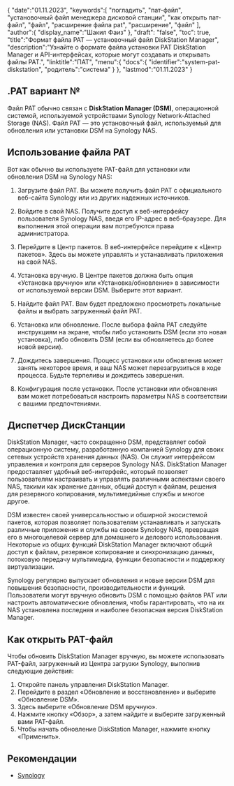 {
"date":"01.11.2023",
   "keywords":[
"погладить",
"пат-файл",
"установочный файл менеджера дисковой станции",
"как открыть пат-файл",
"файл",
"расширение файла pat",
"расширение",
"файл"
],
   "author":{
"display_name":"Шакил Фаиз"
},
"draft": "false",
"toc": true,
"title":"Формат файла PAT — установочный файл DiskStation Manager",
   "description":"Узнайте о формате файла установки PAT DiskStation Manager и API-интерфейсах, которые могут создавать и открывать файлы PAT.",
"linktitle":"ПАТ",
   "menu":{
      "docs":{
         "identifier":"system-pat-diskstation",
"родитель":"система"
}
},
"lastmod":"01.11.2023"
}

## .PAT вариант №

Файл PAT обычно связан с **DiskStation Manager (DSM)**, операционной системой, используемой устройствами Synology Network-Attached Storage (NAS). Файл PAT — это установочный файл, используемый для обновления или установки DSM на Synology NAS.

## Использование файла PAT

Вот как обычно вы используете PAT-файл для установки или обновления DSM на Synology NAS:

1. Загрузите файл PAT. Вы можете получить файл PAT с официального веб-сайта Synology или из других надежных источников.
    







2. Войдите в свой NAS. Получите доступ к веб-интерфейсу пользователя Synology NAS, введя его IP-адрес в веб-браузере. Для выполнения этой операции вам потребуются права администратора.
    







3. Перейдите в Центр пакетов. В веб-интерфейсе перейдите к «Центр пакетов». Здесь вы можете управлять и устанавливать приложения на свой NAS.
    







4. Установка вручную. В Центре пакетов должна быть опция «Установка вручную» или «Установка/обновление» в зависимости от используемой версии DSM. Выберите этот вариант.
    







5. Найдите файл PAT. Вам будет предложено просмотреть локальные файлы и выбрать загруженный файл PAT.
    







6. Установка или обновление. После выбора файла PAT следуйте инструкциям на экране, чтобы либо установить DSM (если это новая установка), либо обновить DSM (если вы обновляетесь до более новой версии).
    







7. Дождитесь завершения. Процесс установки или обновления может занять некоторое время, и ваш NAS может перезагрузиться в ходе процесса. Будьте терпеливы и дождитесь завершения.
    







8. Конфигурация после установки. После установки или обновления вам может потребоваться настроить параметры NAS в соответствии с вашими предпочтениями.

## Диспетчер ДискСтанции

DiskStation Manager, часто сокращенно DSM, представляет собой операционную систему, разработанную компанией Synology для своих сетевых устройств хранения данных (NAS). Он служит интерфейсом управления и контроля для серверов Synology NAS. DiskStation Manager предоставляет удобный веб-интерфейс, который позволяет пользователям настраивать и управлять различными аспектами своего NAS, такими как хранение данных, общий доступ к файлам, решения для резервного копирования, мультимедийные службы и многое другое.

DSM известен своей универсальностью и обширной экосистемой пакетов, которая позволяет пользователям устанавливать и запускать различные приложения и службы на своем Synology NAS, превращая его в многоцелевой сервер для домашнего и делового использования. Некоторые из общих функций DiskStation Manager включают общий доступ к файлам, резервное копирование и синхронизацию данных, потоковую передачу мультимедиа, функции безопасности и поддержку виртуализации.

Synology регулярно выпускает обновления и новые версии DSM для повышения безопасности, производительности и функций. Пользователи могут вручную обновить DSM с помощью файлов PAT или настроить автоматические обновления, чтобы гарантировать, что на их NAS установлена последняя и наиболее безопасная версия DiskStation Manager.

## Как открыть PAT-файл

Чтобы обновить DiskStation Manager вручную, вы можете использовать PAT-файл, загруженный из Центра загрузки Synology, выполнив следующие действия:

1. Откройте панель управления DiskStation Manager.
2. Перейдите в раздел «Обновление и восстановление» и выберите «Обновление DSM».
3. Здесь выберите «Обновление DSM вручную».
4. Нажмите кнопку «Обзор», а затем найдите и выберите загруженный вами PAT-файл.
5. Чтобы начать обновление DiskStation Manager, нажмите кнопку «Применить».

## Рекомендации
* [Synology](https://en.wikipedia.org/wiki/Synology)
